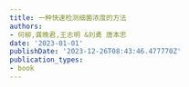 ```yaml
---
title: 一种快速检测细菌浓度的方法
authors:
- 何柳,龚晚君,王志明 &刘勇 唐本忠
date: '2023-01-01'
publishDate: '2023-12-26T08:43:46.477770Z'
publication_types:
- book
---
```

